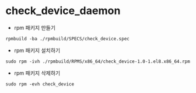 # check_device_daemon

- rpm 패키지 만들기
```
rpmbuild -ba ./rpmbuild/SPECS/check_device.spec
```

- rpm 패키지 설치하기
```
sudo rpm -ivh ./rpmbuild/RPMS/x86_64/check_device-1.0-1.el8.x86_64.rpm
```

- rpm 패키지 삭제하기
```
sudo rpm -evh check_device
```
